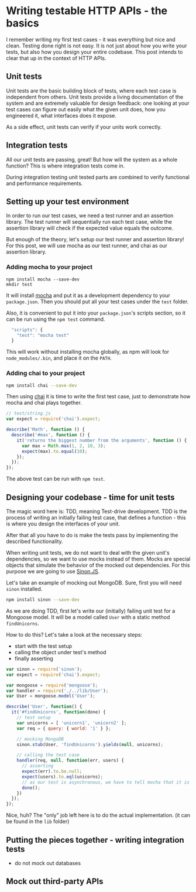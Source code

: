 # Writing testable HTTP APIs - the basics

I remember writing my first test cases - it was everything but nice and clean.
Testing done right is not easy.
It is not just about how you write your tests, but also how you design your entire codebase.
This post intends to clear that up in the context of HTTP APIs.

## Unit tests

Unit tests are the basic building block of tests, where each test case is independent from
others. Unit tests provide a living documentation of the system and are
extremely valuable for design feedback: one looking at your test cases can figure out easily what
the given unit does, how you engineered it, what interfaces does it expose.

As a side effect, unit tests can verify if your units work correctly.

## Integration tests

All our unit tests are passing, great! But how will the system as a whole function?
This is where integration tests come in.

During integration testing unit tested parts are combined to verify functional and
performance requirements.

## Setting up your test environment

In order to run our test cases, we need a test runner and an assertion library.
The test runner will sequentially run each test case, while the assertion library
will check if the expected value equals the outcome.

But enough of the theory, let's setup our test runner and assertion library!
For this post, we will use mocha as our test runner, and chai as our assertion library.

### Adding mocha to your project

```
npm install mocha --save-dev
mkdir test
```

It will install [mocha](http://visionmedia.github.io/mocha/) and put it as a development
dependency to your `package.json`. Then you should put all your test cases
under the `test` folder.

Also, it is convenient to put it into your `package.json`'s scripts section, so it can be
run using the `npm test` command.

```javascript
  "scripts": {
    "test": "mocha test"
  }
```

This will work without installing mocha globally, as npm will look for `node_modules/.bin`, and
place it on the `PATH`.

### Adding chai to your project

```bash
npm install chai --save-dev
```

Then using [chai](http://chai.com) it is time to write the first test case, just to demonstrate
how mocha and chai plays together.

```javascript
// test/string.js
var expect = require('chai').expect;

describe('Math', function () {
  describe('#max', function () {
    it('returns the biggest number from the arguments', function () {
      var max = Math.max(1, 2, 10, 3);
      expect(max).to.equal(10);
    });
  });
});
```

The above test can be run with `npm test`.

## Designing your codebase - time for unit tests

The magic word here is: TDD, meaning Test-drive development.
TDD is the process of writing an initially failing test case, that defines
a function - this is where you design the interfaces of your unit.

After that all you have to do is make the tests pass by implementing the described
functionality.

When writing unit tests, we do not want to deal with the given unit's dependencies,
so we want to use mocks instead of them. Mocks are special objects that simulate the
behavior of the mocked out dependencies. For this purpose we are going to use
[Sinon.JS](http://sinonjs.org).

Let's take an example of mocking out MongoDB. Sure, first you will need `sinon` installed.

```bash
npm install sinon --save-dev
```

As we are doing TDD, first let's write our (initially) failing unit test for a Mongoose model.
It will be a model called `User` with a static method `findUnicorns`.

How to do this? Let's take a look at the necessary steps:

- start with the test setup
- calling the object under test's method
- finally asserting

```javascript
var sinon = require('sinon');
var expect = require('chai').expect;

var mongoose = require('mongoose');
var handler = require('./../lib/User');
var User = mongoose.model('User');

describe('User', function() {
  it('#findUnicorns', function(done) {
    // test setup
    var unicorns = [ 'unicorn1', 'unicorn2' ];
    var req = { query: { world: '1' } };

    // mocking MongoDB
    sinon.stub(User, 'findUnicorns').yields(null, unicorns);

    // calling the test case
    handler(req, null, function(err, users) {
      // asserting
      expect(err).to.be.null;
      expect(users).to.eql(unicorns);
      // as our test is asynchronous, we have to tell mocha that it is finished
      done();
    })
  });
});
```

Nice, huh? The "only" job left here is to do the actual implementation.
(it can be found in the `lib` folder)

## Putting the pieces together - writing integration tests

- do not mock out databases

## Mock out third-party APIs
